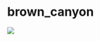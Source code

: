 # brown_canyon


<img src="https://user-images.githubusercontent.com/95673915/212262677-b2f2e1e5-93bb-4d68-afe8-21530242241c.png" widht="600px"/>
